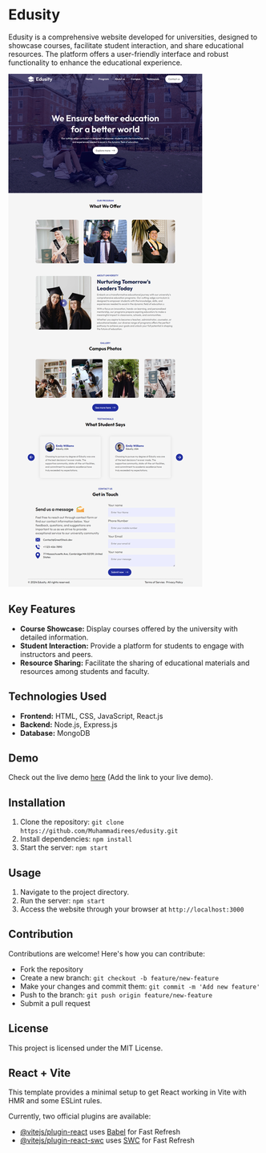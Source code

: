 # Edusity

Edusity is a comprehensive website developed for universities, designed to showcase courses, facilitate student interaction, and share educational resources. The platform offers a user-friendly interface and robust functionality to enhance the educational experience.

![Edusity Logo](https://github.com/Muhammadirees/edusity/blob/master/src/assets/website-preview.png)

## Key Features

- **Course Showcase:** Display courses offered by the university with detailed information.
- **Student Interaction:** Provide a platform for students to engage with instructors and peers.
- **Resource Sharing:** Facilitate the sharing of educational materials and resources among students and faculty.

## Technologies Used

- **Frontend:** HTML, CSS, JavaScript, React.js
- **Backend:** Node.js, Express.js
- **Database:** MongoDB

## Demo

Check out the live demo [here](#) (Add the link to your live demo).

## Installation

1. Clone the repository: `git clone https://github.com/Muhammadirees/edusity.git`
2. Install dependencies: `npm install`
3. Start the server: `npm start`

## Usage

1. Navigate to the project directory.
2. Run the server: `npm start`
3. Access the website through your browser at `http://localhost:3000`

## Contribution

Contributions are welcome! Here's how you can contribute:

- Fork the repository
- Create a new branch: `git checkout -b feature/new-feature`
- Make your changes and commit them: `git commit -m 'Add new feature'`
- Push to the branch: `git push origin feature/new-feature`
- Submit a pull request

## License

This project is licensed under the MIT License.

## React + Vite

This template provides a minimal setup to get React working in Vite with HMR and some ESLint rules.

Currently, two official plugins are available:

- [@vitejs/plugin-react](https://github.com/vitejs/vite-plugin-react/blob/main/packages/plugin-react/README.md) uses [Babel](https://babeljs.io/) for Fast Refresh
- [@vitejs/plugin-react-swc](https://github.com/vitejs/vite-plugin-react-swc) uses [SWC](https://swc.rs/) for Fast Refresh
